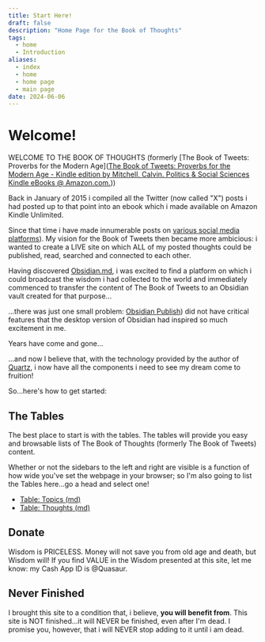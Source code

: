 ```yaml
---
title: Start Here!
draft: false
description: "Home Page for the Book of Thoughts"
tags:
  - home
  - Introduction
aliases:
  - index
  - home
  - home page
  - main page
date: 2024-06-06
---
```

# Welcome!
WELCOME TO THE BOOK OF THOUGHTS (formerly [The Book of Tweets: Proverbs for the Modern Age]([The Book of Tweets: Proverbs for the Modern Age - Kindle edition by Mitchell, Calvin. Politics & Social Sciences Kindle eBooks @ Amazon.com.](https://www.amazon.com/Book-Tweets-Proverbs-Modern-Age-ebook/dp/B00RSE25H2?ref_=ast_author_dp&dib=eyJ2IjoiMSJ9.fI9TBH2QdtAZfEFHkTvYkZQTvxUFYwGtN4sN8NAuF0G5I0Hw3LfHNChhF0mSiMqIalc-KKbFZJKAWrUqBzn_I8P5XoeBDAtjRV-1GqGYEXANMGwoiP7kBGKA44xmKJAZ_UYD4s7omQv8e5XyorZS3Q.rQVu6PmFMBnPcVm8Z8FLgvDCg9k4nMmRyRiesA9OPnM&dib_tag=AUTHOR)))

Back in January of 2015 i compiled all the Twitter (now called "X") posts i had posted up to that point into an ebook which i made available on Amazon Kindle Unlimited.

Since that time i have made innumerable posts on [various social media platforms](https://www.clmjournal.com/all-the-links)). My vision for the Book of Tweets then became more ambicious: i wanted to create a LIVE site on which ALL of my posted thoughts could be published, read, searched and connected to each other.

Having discovered [Obsidian.md](https://obsidian.md), i was excited to find a platform on which i could broadcast the wisdom i had collected to the world and immediately commenced to transfer the content of The Book of Tweets to an Obsidian vault created for that purpose...

...there was just one small problem: [Obsidian Publish](https://obsidian.md/publish)) did not have critical features that the desktop version of Obsidian had inspired so much excitement in me.

Years have come and gone...

...and now I believe that, with the technology provided by the author of [Quartz](https://quartz.jzhao.xyz/), i now have all the components i need to see my dream come to fruition!

So...here's how to get started:

## The Tables
The best place to start is with the tables. The tables will provide you easy and browsable lists of The Book of Thoughts (formerly The Book of Tweets) content.

Whether or not the sidebars to the left and right are visible is a function of how wide you've set the webpage in your browser; so I'm also going to list the Tables here...go a head and select one!
- [Table: Topics (md)](Tables/table-TOPICS-md)
- [Table: Thoughts (md)](Tables/table-THOUGHTS-md)

## Donate
Wisdom is PRICELESS. Money will not save you from old age and death, but Wisdom will! If you find VALUE in the Wisdom presented at this site, let me know: my Cash App ID is @Quasaur.

## Never Finished
I brought this site to a condition that, i believe, **you will benefit from**. This site is NOT finished...it will NEVER be finished, even after I'm dead. I promise you, however, that i will NEVER stop adding to it until i am dead.
